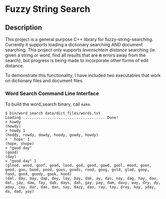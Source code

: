# Fuzzy String Search
## Description
This project is a general purpose C++ library for fuzzy-string-searching. Currently it supports loading a dictionary searching AND document searching. This project only supports *levenschtein distance* searching (ie. given a string or word, find all results that are **n** errors away from the search), but progress is being made to incorporate other forms of edit distance. 

To demonstrate this functionality, I have included two executables that work on dictionary files and document files. 

### Word Search Command Line Interface

To build the word_search binary, call `make`. 

```
$ bin/word_search data/dict_files/words.txt 
Loading ..................................... Done!
> howdy
(howdy)
> howdy 1
(hoddy, rowdy, dowdy, hoody, gowdy, howdy)
> ' hope' 1
(hope, shope)
> "good day"
(good)
(day)
> "good day" 1
(glood, wood, goof, goad, lood, god, good, gowd, gool, mood, goon, geod, goo, bood, pood, goos, goods, rood, goog, gold, glod, goop, food, gond, goody, gook, hood)
(dal, day, may, dap, dey, lay, bay, dak, ay, das, nay, dag, hay, dau, dat, jay, daw, fay, dab, days, dah, gay, pay, dam, davy, way, dry, dy, aday, cay, dar, dae, dan, say, dazy, dao, ray, tay, dray, kay, yday, da, dad, yay)
```
